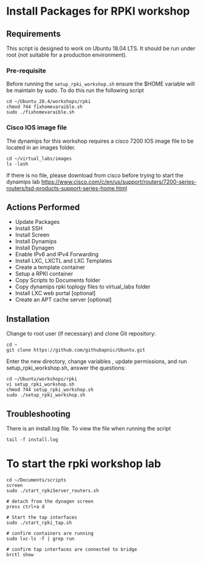 # Install Packages for RPKI workshop
## Requirements
This script is designed to work on Ubuntu 18.04 LTS. It should be run under root (not suitable for a production environment).

### Pre-requisite
Before running the `setup_rpki_workshop.sh` ensure the $HOME variable will be maintain by sudo. To do this run the following script

```
cd ~/Ubuntu_20.4/workshops/rpki
chmod 744 fixhomevaraible.sh
sudo ./fixhomevaraible.sh
```

### Cisco IOS image file
The dynamips for this workshop requires a cisco 7200 IOS image file to be located in an images folder.

```
cd ~/virtual_labs/images
ls -lash
```
If there is no file, please download from cisco before trying to start the dynamips lab
https://www.cisco.com/c/en/us/support/routers/7200-series-routers/tsd-products-support-series-home.html

## Actions Performed
* Update Packages
* Install SSH
* Install Screen
* Install Dynamips
* Install Dynagen
* Enable IPv6 and IPv4 Forwarding
* Install LXC, LXCTL and LXC Templates
* Create a template container
* Setup a RPKI container
* Copy Scripts to Documents folder
* Copy dynamips rpki toplogy files to virtual_labs folder
* Install LXC web portal [optional]
* Create an APT cache server [optional]

## Installation
Change to root user (if necessary) and clone Git repository:
```
cd ~
git clone https://github.com/githubapnic/Ubuntu.git
```
Enter the new directory, change variables , update permissions, and run setup_rpki_workshop.sh, answer the questions:
```
cd ~/Ubuntu/workshops/rpki
vi setup_rpki_workshop.sh
chmod 744 setup_rpki_workshop.sh
sudo ./setup_rpki_workshop.sh
```

## Troubleshooting
There is an install.log file. To view the file when running the script
```
tail -f install.log
```
# To start the rpki workshop lab
```
cd ~/Documents/scripts
screen
sudo ./start_rpkiServer_routers.sh

# detach from the dynagen screen
press ctrl+a d 

# Start the tap interfaces
sudo ./start_rpki_tap.sh

# confirm containers are running
sudo lxc-ls -f | grep run

# confirm tap interfaces are connected to bridge
brctl show
```

